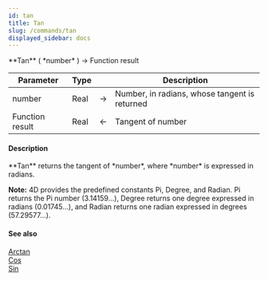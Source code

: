 ```yaml
---
id: tan
title: Tan
slug: /commands/tan
displayed_sidebar: docs
---
```


<!--REF #_command_.Tan.Syntax-->**Tan** ( *number* ) -> Function result<!-- END REF-->
<!--REF #_command_.Tan.Params-->
| Parameter | Type |  | Description |
| --- | --- | --- | --- |
| number | Real | &#8594;  | Number, in radians, whose tangent is returned |
| Function result | Real | &#8592; | Tangent of number |

<!-- END REF-->

#### Description 

<!--REF #_command_.Tan.Summary-->**Tan** returns the tangent of *number*, where *number* is expressed in radians.<!-- END REF-->

**Note:** 4D provides the predefined constants Pi, Degree, and Radian. Pi returns the Pi number (3.14159...), Degree returns one degree expressed in radians (0.01745...), and Radian returns one radian expressed in degrees (57.29577...).

#### See also 

[Arctan](arctan.md)  
[Cos](cos.md)  
[Sin](sin.md)  